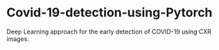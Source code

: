 # Covid-19-detection-using-Pytorch

Deep Learning approach for the early detection of COVID-19 using CXR images. 
